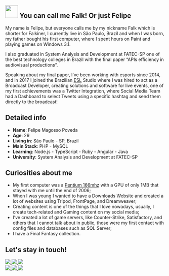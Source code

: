 ## <img src='https://i.imgur.com/oQfCG8B.png' width='40px' /> You can call me Falk! Or just Felipe

My name is Felipe, but everyone calls me by my nickname Falk which is shorter for Falkiner, I currently live in São Paulo, Brazil and when I was born, my father bought his first computer, where I spent hours on Paint and playing games on Windows 3.1.

I also graduated in System Analysis and Development at FATEC-SP one of the best technology colleges in Brazil with the final paper “APIs efficiency in audiovisual productions”.

Speaking about my final paper, I’ve been working with esports since 2014, and in 2017 I joined the Brazilian [ESL](https://esl.com/) Studio where I was hired to act as a Broadcast Developer, creating solutions and software for live events, one of my first achievements was a Twitter Integration, where Social Media Team had a Dashboard to select Tweets using a specific hashtag and send them directly to the broadcast!

## Detailed info

* **Name**: Felipe Magosso Poveda
* **Age**: 29
* **Living in**: São Paulo - SP, Brazil
* **Main Stack**: PHP - MySQL
* **Learning**: Node.js - TypeScript - Ruby - Angular - Java
* **University**: System Analysis and Development at FATEC-SP

## Curiosities about me

-   My first computer was a [Pentium 166mhz](https://www.cpu-world.com/CPUs/Pentium/Intel-Pentium%20166%20-%20FV80502166.html) with a GPU of only 1MB that stayed with me until the end of 2006;
-   When I was young I wanted to have a Downloads Website and created a lot of websites using Tripod, FrontPage, and Dreamweaver;
-   Creating content is one of the things that I love nowadays, usually, I create tech-related and Gaming content on my social media;
-   I’ve created a lot of game servers, like Counter-Strike, Satisfactory, and others that I cannot talk about in public, those were my first contact with config files and databases such as SQL Server;
- I have a Final Fantasy collection.

## Let's stay in touch!


<div>
    <a target='_blank' href="mailto:felipe.magosso@gmail.com">
        <img src="https://img.shields.io/badge/EMAIL-ea4335?style=for-the-badge&logo=gmail&logoColor=white">
    </a>
   <a target='_blank' href="https://twitter.com/felipe_falkiner">
        <img src="https://img.shields.io/badge/Twitter-1DA1F2?style=for-the-badge&logo=twitter&logoColor=white">
    </a>
    <a target='_blank' href="https://instagram.com/felipe_falkiner">
        <img src="https://img.shields.io/badge/Instagram-E4405F?style=for-the-badge&logo=instagram&logoColor=white">
    </a><br>
    <a target='_blank' href="https://www.linkedin.com/in/felipefalkiner/">
        <img src="https://img.shields.io/badge/LinkedIn-0077B5?style=for-the-badge&logo=linkedin&logoColor=white">
    </a>
    <a target='_blank' href="https://www.tiktok.com/@felipe_falkiner">
        <img src="https://img.shields.io/badge/tiktok-0A0A0A?style=for-the-badge&logo=tiktok&logoColor=white">
    </a>
    <a target='_blank' href="https://youtube.com/felipefalkiner">
        <img src="https://img.shields.io/badge/YouTube-FF0000?style=for-the-badge&logo=youtube&logoColor=white">
    </a>
</div>


